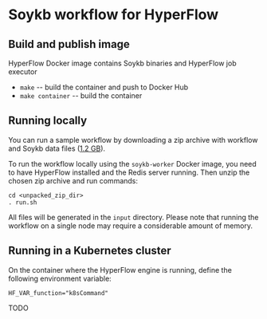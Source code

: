 # Soykb workflow for HyperFlow

## Build and publish image
HyperFlow Docker image contains Soykb binaries and HyperFlow job executor
- `make` -- build the container and push to Docker Hub
- `make container` -- build the container

## Running locally

You can run a sample workflow by downloading a zip archive with workflow and Soykb data files ([1.2 GB](https://drive.google.com/open?id=1L3qtARZ4KCjjCm3B125GZxwzFeshkHv3)).

To run the workflow locally using the `soykb-worker` Docker image, you need to have HyperFlow installed and the Redis server running. Then unzip the chosen zip archive and run commands:

```
cd <unpacked_zip_dir>
. run.sh
```
All files will be generated in the `input` directory. Please note that running the workflow on a single node may require a considerable amount of memory.

## Running in a Kubernetes cluster

On the container where the HyperFlow engine is running, define the following environment variable:
```
HF_VAR_function="k8sCommand"
```
TODO
